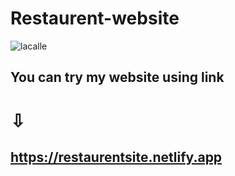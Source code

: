 # Restaurent-website
![lacalle](https://github.com/Shubh99992/Restaurent-website/assets/105529358/f2d691ea-ee4f-410f-828a-464c13417fd8)
## You can try my website using link 
# ⇩
## https://restaurentsite.netlify.app
